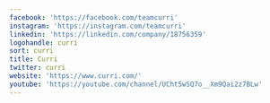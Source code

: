 ```yaml
---
facebook: 'https://facebook.com/teamcurri'
instagram: 'https://instagram.com/teamcurri'
linkedin: 'https://linkedin.com/company/18756359'
logohandle: curri
sort: curri
title: Curri
twitter: curri
website: 'https://www.curri.com/'
youtube: 'https://youtube.com/channel/UCht5wSQ7o__Xm9Qai2z7BLw'
---
```

